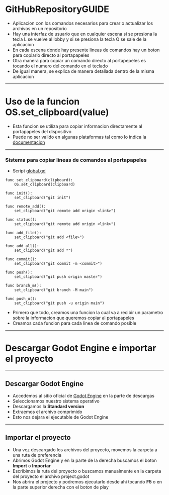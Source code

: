 # GitHubRepositoryGUIDE
* Aplicacion con los comandos necesarios para crear o actualizar los archivos en un repositorio
* Hay una interfaz de usuario que en cualquier escena si se presiona la tecla L se vuelve al lobby y si se presiona la tecla Q se sale de la aplicacion
* En cada escena donde hay presente lineas de comandos hay un boton para copiarlo directo al portapapeles
* Otra manera para copiar un comando directo al portapepeles es tocando el numero del comando en el teclado
* De igual manera, se explica de manera detallada dentro de la misma aplicacion

---

# Uso de la funcion OS.set_clipboard(value)
* Esta funcion se utiliza para copiar informacion directamente al portapapeles del dispositivo
* Puede no ser valido en algunas plataformas tal como lo indica la [documentacion](https://docs.godotengine.org/es/stable/classes/class_os.html#class-os-property-clipboard)

---

### Sistema para copiar lineas de comandos al portapapeles
* Script [global.gd](https://github.com/MarcoPaoletta/GitHubRepositoryGUIDE/blob/main/src/global/global.gd)
```gdscript
func set_clipboard(clipboard):
	OS.set_clipboard(clipboard)

func init():
	set_clipboard("git init")
	
func remote_add():
	set_clipboard("git remote add origin <link>")
	
func status():
	set_clipboard("git remote add origin <link>")
	
func add_file():
	set_clipboard("git add <file>")
	
func add_all():
	set_clipboard("git add *")
	
func commit():
	set_clipboard("git commit -m <commit>")
	
func push():
	set_clipboard("git push origin master")

func branch_m():
	set_clipboard("git branch -M main")

func push_u():
	set_clipboard("git push -u origin main")
```
* Primero que todo, creamos una funcion la cual va a recibir un parametro sobre la informacion que queremos copiar al portapapeles
* Creamos cada funcion para cada linea de comando posible

---

# Descargar Godot Engine e importar el proyecto
---

## Descargar Godot Engine

* Accedemos al sitio oficial de [Godot Engine](https://godotengine.org/download) en la parte de descargas
* Seleccionamos nuestro sistema operativo
* Descargamos la **Standard version**
* Extraemos el archivo comprimido
* Esto nos dejara el ejecutable de Godot Engine

---

## Importar el proyecto

* Una vez descargado los archivos del proyecto, movemos la carpeta a una ruta de preferencia
* Abrimos Godot Engine y en la parte de la derecha buscamos el boton **Import** o **Importar**
* Escribimos la ruta del proyecto o buscamos manualmente en la carpeta del proyecto el archivo project.godot 
* Nos abrira el projecto y podremos ejecutarlo desde ahi tocando **F5** o en la parte superior derecha con el boton de play
